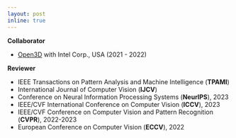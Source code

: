 ```yaml
---
layout: post
inline: true
---
```


**Collaborator**
- [Open3D](https://github.com/isl-org/Open3D) with Intel Corp., USA (2021 - 2022)

**Reviewer**
- IEEE Transactions on Pattern Analysis and Machine Intelligence (**TPAMI**)
- International Journal of Computer Vision (**IJCV**)
- Conference on Neural Information Processing Systems (**NeurIPS**), 2023
- IEEE/CVF International Conference on Computer Vision (**ICCV**), 2023
- IEEE/CVF Conference on Computer Vision and Pattern Recognition (**CVPR**), 2022-2023
- European Conference on Computer Vision (**ECCV**), 2022
